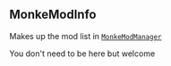 ## MonkeModInfo
Makes up the mod list in [`MonkeModManager`](https://github.com/CreeperLogMat/MonkeModManager)

You don't need to be here but welcome
